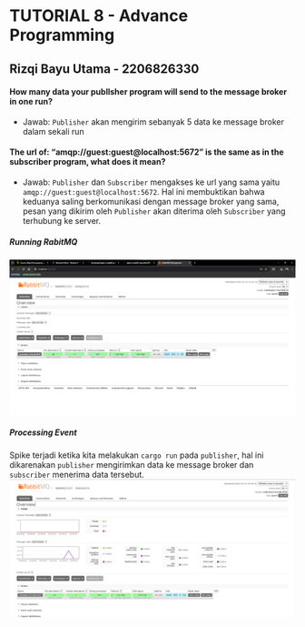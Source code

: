 # TUTORIAL 8 - Advance Programming

## Rizqi Bayu Utama - 2206826330

#### How many data your publlsher program will send to the message broker in one run? 
- Jawab: `Publisher` akan mengirim sebanyak 5 data ke message broker dalam sekali run

#### The url of: “amqp://guest:guest@localhost:5672” is the same as in the subscriber program, what does it mean?
- Jawab: `Publisher` dan `Subscriber` mengakses ke url yang sama yaitu `amqp://guest:guest@localhost:5672`. Hal ini membuktikan bahwa keduanya saling berkomunikasi dengan message broker yang sama, pesan yang dikirim oleh `Publisher` akan diterima oleh  `Subscriber` yang terhubung ke server.

##### Running RabitMQ
<img src = "static/running.png">

##### Processing Event
Spike terjadi ketika kita melakukan `cargo run` pada `publisher`, hal ini dikarenakan `publisher` mengirimkan data ke message broker dan `subscriber` menerima data tersebut.
<img src = "static/processing event.png">